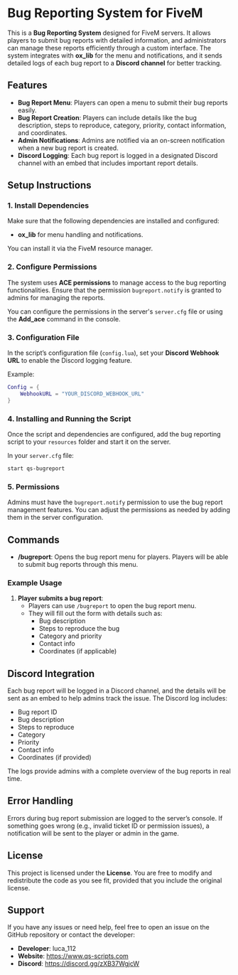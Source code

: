
# Bug Reporting System for FiveM

This is a **Bug Reporting System** designed for FiveM servers. It allows players to submit bug reports with detailed information, and administrators can manage these reports efficiently through a custom interface. The system integrates with **ox_lib** for the menu and notifications, and it sends detailed logs of each bug report to a **Discord channel** for better tracking.

## Features

- **Bug Report Menu**: Players can open a menu to submit their bug reports easily.
- **Bug Report Creation**: Players can include details like the bug description, steps to reproduce, category, priority, contact information, and coordinates.
- **Admin Notifications**: Admins are notified via an on-screen notification when a new bug report is created.
- **Discord Logging**: Each bug report is logged in a designated Discord channel with an embed that includes important report details.


## Setup Instructions

### 1. Install Dependencies

Make sure that the following dependencies are installed and configured:

- **ox_lib** for menu handling and notifications.
  
You can install it via the FiveM resource manager.

### 2. Configure Permissions

The system uses **ACE permissions** to manage access to the bug reporting functionalities. Ensure that the permission `bugreport.notify` is granted to admins for managing the reports.

You can configure the permissions in the server's `server.cfg` file or using the **Add_ace** command in the console.

### 3. Configuration File

In the script’s configuration file (`config.lua`), set your **Discord Webhook URL** to enable the Discord logging feature.

Example:

```lua
Config = {
    WebhookURL = "YOUR_DISCORD_WEBHOOK_URL"
}
```

### 4. Installing and Running the Script

Once the script and dependencies are configured, add the bug reporting script to your `resources` folder and start it on the server.

In your `server.cfg` file:

```bash
start qs-bugreport
```

### 5. Permissions

Admins must have the `bugreport.notify` permission to use the bug report management features. You can adjust the permissions as needed by adding them in the server configuration.

## Commands

- **/bugreport**: Opens the bug report menu for players. Players will be able to submit bug reports through this menu.

### Example Usage

1. **Player submits a bug report**:
   - Players can use `/bugreport` to open the bug report menu.
   - They will fill out the form with details such as:
     - Bug description
     - Steps to reproduce the bug
     - Category and priority
     - Contact info
     - Coordinates (if applicable)


## Discord Integration

Each bug report will be logged in a Discord channel, and the details will be sent as an embed to help admins track the issue. The Discord log includes:

- Bug report ID
- Bug description
- Steps to reproduce
- Category
- Priority
- Contact info
- Coordinates (if provided)

The logs provide admins with a complete overview of the bug reports in real time.

## Error Handling

Errors during bug report submission are logged to the server’s console. If something goes wrong (e.g., invalid ticket ID or permission issues), a notification will be sent to the player or admin in the game.

## License

This project is licensed under the **License**. You are free to modify and redistribute the code as you see fit, provided that you include the original license.

## Support

If you have any issues or need help, feel free to open an issue on the GitHub repository or contact the developer:

- **Developer**: luca_112
- **Website**: https://www.qs-scripts.com
- **Discord**: https://discord.gg/zXB37WgjcW

